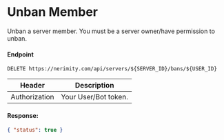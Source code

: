 # Unban Member
Unban a server member. You must be a server owner/have permission to unban.

#### Endpoint
```
DELETE https://nerimity.com/api/servers/${SERVER_ID}/bans/${USER_ID}
```

| Header        | Description                    |
| ------------- | ------------------------------ |
| Authorization | Your User/Bot token.           |


#### Response: 
```json
{ "status": true }
```
